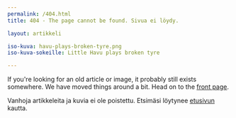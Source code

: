 ```yaml
---
permalink: /404.html
title: 404 - The page cannot be found. Sivua ei löydy.

layout: artikkeli

iso-kuva: havu-plays-broken-tyre.png
iso-kuva-sokeille: Little Havu plays broken tyre 

---
```


If you're looking for an old article or image, it probably still exists somewhere. We have moved things around a bit. Head on to the [front page](en/index).

Vanhoja artikkeleita ja kuvia ei ole poistettu. Etsimäsi löytynee [etusivun](index) kautta.